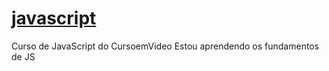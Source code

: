 # <a href="https://github.com/Wellyson-Alcantara/javascript">javascript</a>
 Curso de JavaScript do CursoemVideo
 Estou aprendendo os fundamentos de JS
